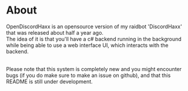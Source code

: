 # About
OpenDiscordHaxx is an opensource version of my raidbot 'DiscordHaxx' that was released about half a year ago.<br>
The idea of it is that you'll have a c# backend running in the background while being able to use a web interface UI, which interacts with the backend.<br><br>

Please note that this system is completely new and you might encounter bugs (if you do make sure to make an issue on github), and that this README is still under development.
